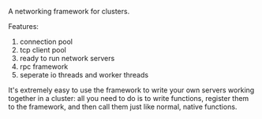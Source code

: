 A networking framework for clusters.

Features:
1. connection pool
2. tcp client pool
3. ready to run network servers
4. rpc framework
5. seperate io threads and worker threads

It's extremely easy to use the framework to write your own servers working together in a cluster:
all you need to do is to write functions, register them to the framework, and then call them 
just like normal, native functions.
